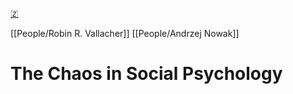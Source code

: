 [🇿](zotero://select/library/items/SMREK8TF)

[[People/Robin R. Vallacher]] [[People/Andrzej Nowak]] 
# The Chaos in Social Psychology

